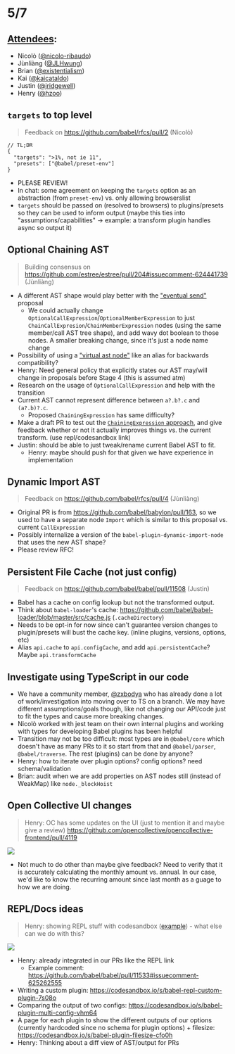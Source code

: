 # 5/7

## [Attendees](https://babeljs.io/team):

- Nicolò ([@nicolo-ribaudo](https://github.com/nicolo-ribaudo))
- Jùnliàng ([@JLHwung](https://github.com/JLHwung))
- Brian ([@existentialism](https://github.com/existentialism))
- Kai ([@kaicataldo](https://github.com/kaicataldo))
- Justin ([@jridgewell](https://github.com/jridgewell/))
- Henry ([@hzoo](https://github.com/hzoo))


## `targets` to top level

> Feedback on https://github.com/babel/rfcs/pull/2 (Nicolò)

```
// TL;DR
{
  "targets": ">1%, not ie 11",
  "presets": ["@babel/preset-env"]
}
```

- PLEASE REVIEW!
- In chat: some agreement on keeping the `targets` option as an abstraction (from `preset-env`) vs. only allowing browserslist
- `targets` should be passed on (resolved to browsers) to plugins/presets so they can be used to inform output (maybe this ties into "assumptions/capabilities" -> example: a transform plugin handles async so output it)

## Optional Chaining AST 

> Building consensus on https://github.com/estree/estree/pull/204#issuecomment-624441739 (Jùnliàng)

- A different AST shape would play better with the ["eventual send"](https://github.com/JLHwung/estree/blob/add-wavy-dot/experimental/wavy-dot.md) proposal
  - We could actually change `OptionalCallExpression`/`OptionalMemberExpression` to just `ChainCallExpresion`/`ChainMemberExpression` nodes (using the same member/call AST tree shape), and add wavy dot boolean to those nodes. A smaller breaking change, since it's just a node name change
- Possibility of using a ["virtual ast node"](https://github.com/babel/babel/blob/master/packages/babel-traverse/src/path/lib/virtual-types.js) like an alias for backwards compatibility?
- Henry: Need general policy that explicitly states our AST may/will change in proposals before Stage 4 (this is assumed atm)
- Research on the usage of `OptionalCallExpression` and help with the transition
- Current AST cannot represent difference between `a?.b?.c` and `(a?.b)?.c`.
  - Proposed `ChainingExpression` has same difficulty?
- Make a draft PR to test out the [`ChainingExpression` approach](https://gist.github.com/mysticatea/836541ec47613d599f6aef1ac4965d05#file-chaining-expression-md), and give feedback whether or not it actually improves things vs. the current transform. (use repl/codesandbox link)
- Justin: should be able to just tweak/rename current Babel AST to fit.
    - Henry: maybe should push for that given we have experience in implementation

## Dynamic Import AST

> Feedback on https://github.com/babel/rfcs/pull/4 (Jùnliàng)

- Original PR is from https://github.com/babel/babylon/pull/163, so we used to have a separate node `Import` which is similar to this proposal vs. current `CallExpression`
- Possibly internalize a version of the `babel-plugin-dynamic-import-node` that uses the new AST shape?
- Please review RFC!

## Persistent File Cache (not just config)

> Feedback on https://github.com/babel/babel/pull/11508 (Justin)

- Babel has a cache on config lookup but not the transformed output.
- Think about `babel-loader`'s cache: https://github.com/babel/babel-loader/blob/master/src/cache.js (`.cacheDirectory`)
- Needs to be opt-in for now since can't guarantee version changes to plugin/presets will bust the cache key. (inline plugins, versions, options, etc)
- Alias `api.cache` to `api.configCache`, and add `api.persistentCache`? Maybe `api.transformCache`

## Investigate using TypeScript in our code

- We have a community member, [@zxbodya](https://github.com/zxbodya) who has already done a lot of work/investigation into moving over to TS on a branch. We may have different assumptions/goals though, like not changing our API/code just to fit the types and cause more breaking changes.
- Nicolò worked with jest team on their own internal plugins and working with types for developing Babel plugins has been helpful
- Transition may not be too difficult: most types are in `@babel/core` which doesn't have as many PRs to it so start from that and `@babel/parser`, `@babel/traverse`. The rest (plugins) can be done by anyone?
- Henry: how to iterate over plugin options? config options? need schema/validation
- Brian: audit when we are add properties on AST nodes still (instead of WeakMap) like `node._blockHoist`

## Open Collective UI changes

> Henry: OC has some updates on the UI (just to mention it and maybe give a review) https://github.com/opencollective/opencollective-frontend/pull/4119

![](https://user-images.githubusercontent.com/24629960/81014331-a9659980-8e2a-11ea-9c4c-b90673015a08.png)

- Not much to do other than maybe give feedback? Need to verify that it is accurately calculating the monthly amount vs. annual. In our case, we'd like to know the recurring amount since last month as a guage to how we are doing.

## REPL/Docs ideas

> Henry: showing REPL stuff with codesandbox ([example](https://codesandbox.io/s/babel-plugin-options-only-wci0w)) - what else can we do with this?

![](https://i.imgur.com/5HDxMLB.png)

- Henry: already integrated in our PRs like the REPL link
    - Example comment: https://github.com/babel/babel/pull/11533#issuecomment-625262555
- Writing a custom plugin: https://codesandbox.io/s/babel-repl-custom-plugin-7s08o
- Comparing the output of two configs: https://codesandbox.io/s/babel-plugin-multi-config-vhm64
- A page for each plugin to show the different outputs of our options (currently hardcoded since no schema for plugin options) + filesize: https://codesandbox.io/s/babel-plugin-filesize-cfo0h
- Henry: Thinking about a diff view of AST/output for PRs
